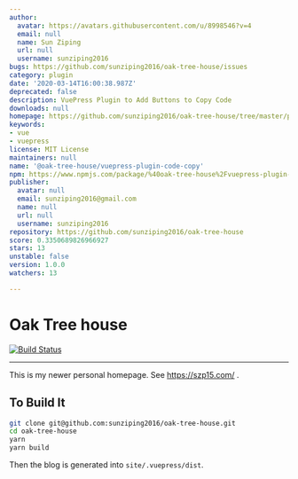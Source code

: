 ```yaml
---
author:
  avatar: https://avatars.githubusercontent.com/u/8998546?v=4
  email: null
  name: Sun Ziping
  url: null
  username: sunziping2016
bugs: https://github.com/sunziping2016/oak-tree-house/issues
category: plugin
date: '2020-03-14T16:00:38.987Z'
deprecated: false
description: VuePress Plugin to Add Buttons to Copy Code
downloads: null
homepage: https://github.com/sunziping2016/oak-tree-house/tree/master/packages/%40oak-tree-house/vuepress-plugin-code-copy#readme
keywords:
- vue
- vuepress
license: MIT License
maintainers: null
name: '@oak-tree-house/vuepress-plugin-code-copy'
npm: https://www.npmjs.com/package/%40oak-tree-house%2Fvuepress-plugin-code-copy
publisher:
  avatar: null
  email: sunziping2016@gmail.com
  name: null
  url: null
  username: sunziping2016
repository: https://github.com/sunziping2016/oak-tree-house
score: 0.3350689826966927
stars: 13
unstable: false
version: 1.0.0
watchers: 13

---
```


# Oak Tree house

[![Build Status](https://travis-ci.com/sunziping2016/oak-tree-house.svg?branch=master)](https://travis-ci.com/sunziping2016/oak-tree-house)

****
This is my newer personal homepage. See <https://szp15.com/> .

## To Build It

```bash
git clone git@github.com:sunziping2016/oak-tree-house.git
cd oak-tree-house
yarn
yarn build
```

Then the blog is generated into `site/.vuepress/dist`.
